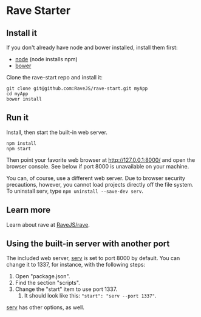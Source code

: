 # Rave Starter


## Install it

If you don't already have node and bower installed, install them first:

- [node](http://nodejs.org/) (node installs npm)
- [bower](http://bower.io/)

Clone the rave-start repo and install it:

```
git clone git@github.com:RaveJS/rave-start.git myApp
cd myApp
bower install
```


## Run it

Install, then start the built-in web server.

```
npm install
npm start
```

Then point your favorite web browser at http://127.0.0.1:8000/ and open
the browser console.  See below if port 8000 is unavailable on your machine.

You can, of course, use a different web server.  Due to browser security
precautions, however, you cannot load projects directly off the file system.
To uninstall serv, type `npm uninstall --save-dev serv`.


## Learn more

Learn about rave at [RaveJS/rave](https://github.com/RaveJS/rave).


## Using the built-in server with another port

The included web server, [serv](https://github.com/scothis/serv) is set to port
8000 by default.  You can change it to 1337, for instance, with the following
steps:

1. Open "package.json".
1. Find the section "scripts".
1. Change the "start" item to use port 1337.
	1. It should look like this: `"start": "serv --port 1337"`.

[serv](https://github.com/scothis/serv) has other options, as well.
